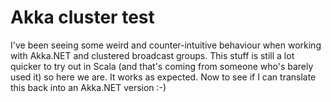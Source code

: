 # Akka cluster test

I've been seeing some weird and counter-intuitive behaviour when working with Akka.NET and clustered broadcast groups. This stuff is still a lot quicker to try out in Scala (and that's coming from someone who's barely used it) so here we are. It works as expected. Now to see if I can translate this back into an Akka.NET version :-)

